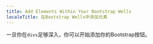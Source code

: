 ```yaml
---
title: Add Elements Within Your Bootstrap Wells
localeTitle: 在Bootstrap Wells中添加元素
---
```

一旦你在`divs`足够深入，你可以开始添加你的Bootstrap按钮。